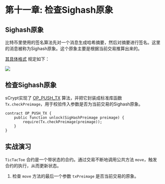 # 第十一章: 检查Sighash原象

## Sighash原象

比特币里使用的签名算法先对一个消息生成哈希摘要，然后对摘要进行签名。这里的消息被称为Sighash原象。这个原象主要是根据当前交易推算出来的。

[其具体格式](https://github.com/bitcoin-sv/bitcoin-sv/blob/master/doc/abc/replay-protected-sighash.md#digest-algorithm) 规定如下：

![](https://img-blog.csdnimg.cn/20200712222718698.png?x-oss-process=image/watermark,type_ZmFuZ3poZW5naGVpdGk,shadow_10,text_aHR0cHM6Ly9ibG9nLmNzZG4ubmV0L2ZyZWVkb21oZXJv,size_16,color_FFFFFF,t_70#pic_center)

## 检查Sighash原象
sCrypt实现了 [OP_PUSH_TX](https://blog.csdn.net/freedomhero/article/details/107306604?spm=1001.2014.3001.5501) 算法，并把它封装成标准库函数 `Tx.checkPreimage`，用于校验传入参数是否为当前交易的Sighash原象。

```
contract OP_PUSH_TX {
    public function unlock(SigHashPreimage preimage) { 
        require(Tx.checkPreimage(preimage));
    }
}
```


## 实战演习

`TicTacToe` 合约是一个带状态的合约。通过交易不断地调用公共方法 `move`，触发合约的执行，从而更新状态。

1. 检查 `move` 方法的最后一个参数 `txPreimage` 是否当前交易的原象。

